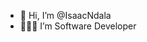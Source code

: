 - 👋 Hi, I’m @IsaacNdala
- 👨🏾‍💻 I’m Software Developer

<!---
IsaacNdala/IsaacNdala is a ✨ special ✨ repository because its `README.md` (this file) appears on your GitHub profile.
You can click the Preview link to take a look at your changes.
--->
